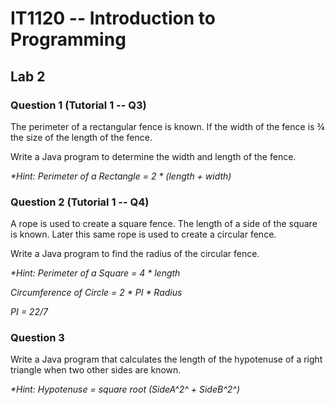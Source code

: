# **IT1120 -- Introduction to Programming**

## **Lab 2**

### Question 1 (Tutorial 1 -- Q3)

The perimeter of a rectangular fence is known. If the width of the fence
is ¾ the size of the length of the fence.

Write a Java program to determine the width and length of the fence.

*\*Hint: Perimeter of a Rectangle = 2 \* (length + width)*

### Question 2 (Tutorial 1 -- Q4)

A rope is used to create a square fence. The length of a side of the
square is known. Later this same rope is used to create a circular
fence.

Write a Java program to find the radius of the circular fence.

*\*Hint: Perimeter of a Square = 4 \* length*

*Circumference of Circle = 2 \* PI \* Radius*

*PI = 22/7*

###  Question 3

Write a Java program that calculates the length of the hypotenuse of a
right triangle when two other sides are known.

*\*Hint: Hypotenuse = square root (SideA^2^ + SideB^2^)*
